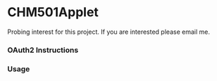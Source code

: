 # CHM501Applet

Probing interest for this project. If you are interested please email me.
### OAuth2 Instructions

### Usage
